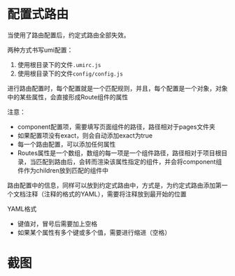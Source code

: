 # 配置式路由

当使用了路由配置后，约定式路由全部失效。

两种方式书写umi配置：

1. 使用根目录下的文件```.umirc.js```
2. 使用根目录下的文件```config/config.js```

进行路由配置时，每个配置就是一个匹配规则，并且，每个配置是一个对象，对象中的某些属性，会直接形成Route组件的属性

注意：

- component配置项，需要填写页面组件的路径，路径相对于pages文件夹
- 如果配置项没有exact，则会自动添加exact为true
- 每一个路由配置，可以添加任何属性
- Routes属性是一个数组，数组的每一项是一个组件路径，路径相对于项目根目录，当匹配到路由后，会转而渲染该属性指定的组件，并会将component组件作为children放到匹配的组件中


路由配置中的信息，同样可以放到约定式路由中，方式是，为约定式路由添加第一个文档注释（注释的格式的YAML），需要将注释放到最开始的位置

YAML格式
- 键值对，冒号后需要加上空格
- 如果某个属性有多个键或多个值，需要进行缩进（空格）

# 截图